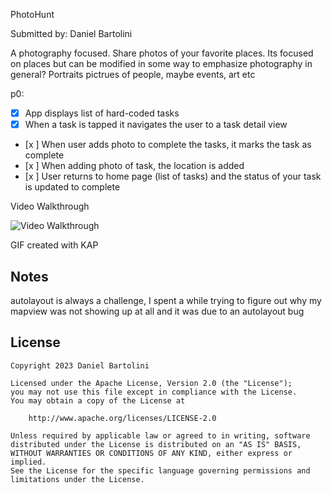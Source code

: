 PhotoHunt


Submitted by: Daniel Bartolini

A photography focused. Share photos of your favorite places. Its focused on places but can be modified in some way to emphasize photography in general? Portraits pictrues of people, maybe events, art etc

p0:

- [x] App displays list of hard-coded tasks
- [x] When a task is tapped it navigates the user to a task detail view
- [x ] When user adds photo to complete the tasks, it marks the task as complete
- [x ] When adding photo of task, the location is added
- [x ] User returns to home page (list of tasks) and the status of your task is updated to complete


Video Walkthrough


<img src='https://github.com/dannybartolini/PhotoHunt/blob/main/photHunt.gif' title='Video Walkthrough' width='' alt='Video Walkthrough' />

<!-- Replace this with whatever GIF tool you used! -->
GIF created with KAP
<!-- Recommended tools:
[Kap](https://getkap.co/) for macOS
[ScreenToGif](https://www.screentogif.com/) for Windows
[peek](https://github.com/phw/peek) for Linux. -->

## Notes

autolayout is always a challenge, I spent a while trying to figure out why my mapview was not showing up at all and it was due to an autolayout bug

## License

    Copyright 2023 Daniel Bartolini

    Licensed under the Apache License, Version 2.0 (the "License");
    you may not use this file except in compliance with the License.
    You may obtain a copy of the License at

        http://www.apache.org/licenses/LICENSE-2.0

    Unless required by applicable law or agreed to in writing, software
    distributed under the License is distributed on an "AS IS" BASIS,
    WITHOUT WARRANTIES OR CONDITIONS OF ANY KIND, either express or implied.
    See the License for the specific language governing permissions and
    limitations under the License.
